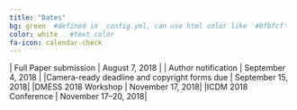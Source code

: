 ```yaml
---
title: "Dates"
bg: green  #defined in _config.yml, can use html color like '#0fbfcf'
color: white   #text color
fa-icon: calendar-check
---
```



| Full Paper submission |	August 7, 2018 |
| Author notification | September 4, 2018 |
|Camera-ready deadline and copyright forms due | 	September 15, 2018|
|DMESS 2018 Workshop |	November 17, 2018|
|ICDM 2018 Conference |	November 17–20, 2018|

